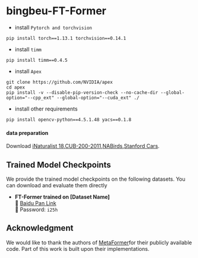 # bingbeu-FT-Former

* install `Pytorch and torchvision`
```
pip install torch==1.13.1 torchvision==0.14.1
```
* install `timm`
```
pip install timm==0.4.5
```
* install `Apex`
```
git clone https://github.com/NVIDIA/apex
cd apex
pip install -v --disable-pip-version-check --no-cache-dir --global-option="--cpp_ext" --global-option="--cuda_ext" ./
```
* install other requirements
```
pip install opencv-python==4.5.1.48 yacs==0.1.8
```
#### data preparation
Download [iNaturalist 18](https://github.com/visipedia/inat_comp),[CUB-200-2011](http://www.vision.caltech.edu/visipedia/CUB-200-2011.html),[NABirds](https://dl.allaboutbirds.org/nabirds),[Stanford Cars](https://ai.stanford.edu/~jkrause/cars/car_dataset.html).

## Trained Model Checkpoints

We provide the trained model checkpoints on the following datasets. You can download and evaluate them directly

- **FT-Former trained on [Dataset Name]**  
  🔗 [Baidu Pan Link](https://pan.baidu.com/s/19sEDgygYqXA03vmBfsX0Vw?pwd=i25h)  
  🔐 Password: `i25h`  

## Acknowledgment

We would like to thank the authors of [MetaFormer](https://github.com/dqshuai/MetaFormer)for their publicly available code. Part of this work is built upon their implementations.

